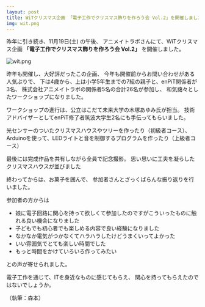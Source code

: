 ```yaml
---
layout: post
title: WiTクリスマス企画 「電子工作でクリスマス飾りを作ろう会 Vol.2」を開催しました
img: wit.png
---
```


昨年に引き続き、11月19日(土) の午後、
アニメイトラボさんにて、WiTクリスマス企画
**「電子工作でクリスマス飾りを作ろう会 Vol.2」**
を開催しました。

![wit.png]({{site.baseurl}}/images/wit.png)

昨年も開催し、大好評だったこの企画、
今年も開催前からお問い合わせがある人気ぶりで、
下は4歳から、上は小学5年生までの7組の親子と、enPiT関係者が3名、
株式会社アニメイトラボの関係者5名の合計26名が参加し、
和気藹々としたワークショップになりました。

ワークショップの進行は、公立はこだて未来大学の木塚あゆみ氏が担当。
技術アドバイザーとしてenPiT修了者筑波大学生2名にも手伝ってもらいました。

光センサーのついたクリスマスハウスやツリーを作ったり（初級者コース）、
Arduinoを使って、LEDライトと音を制御するプログラムを作ったり（上級者コース）

最後には完成作品を共有しながら全員で記念撮影。
思い思いに工夫を凝らしたクリスマスハウスが並びました

終わってからは、お菓子を囲んで、
参加者さんとざっくばらんな振り返りを行いました。

参加者の方からは

* 娘に電子回路に関心を持って欲しくて参加したのですがこういったものに触れる良い機会になりました
* 子どもでも初心者でも楽しめる内容で良い経験になりました
* なかなか電気がつかなくてハラハラしたけどうまくいってよかった
* いい雰囲気でとても楽しい時間でした
* もっと時間をかけていろいろ作ってみたい

との声が寄せられました。

電子工作を通じて、ITを身近なものに感じてもらえ、
関心を持ってもらえたのではないでしょうか。

（執筆：森本）
